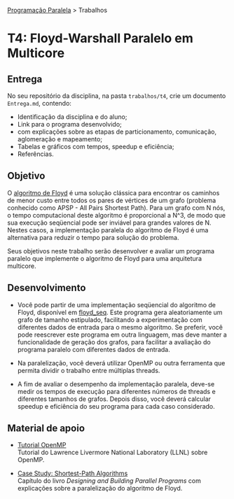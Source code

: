 [Programação Paralela](https://github.com/AndreaInfUFSM/elc139-2016a) > Trabalhos

# T4: Floyd-Warshall Paralelo em Multicore

## Entrega

No seu repositório da disciplina, na pasta `trabalhos/t4`, crie um documento `Entrega.md`, contendo:
 - Identificação da disciplina e do aluno;
 - Link para o programa desenvolvido;
 - com explicações sobre as etapas de particionamento, comunicação, aglomeração e mapeamento;
 - Tabelas e gráficos com tempos, speedup e eficiência;
 - Referências.
 
## Objetivo

O [algoritmo de Floyd](https://en.wikipedia.org/wiki/Floyd-Warshall_algorithm) é uma solução clássica para encontrar os caminhos de menor custo entre todos os pares de vértices de um grafo (problema conhecido como APSP - All Pairs Shortest Path). Para um grafo com N nós, o tempo computacional deste algoritmo é proporcional a N^3, de modo que sua execução seqüencial pode ser inviável para grandes valores de N. Nestes casos, a implementação paralela do algoritmo de Floyd é uma alternativa para reduzir o tempo para solução do problema. 

Seus objetivos neste trabalho serão desenvolver e avaliar um programa paralelo que implemente o algoritmo de Floyd para uma arquitetura multicore. 

## Desenvolvimento

- Você pode partir de uma implementação seqüencial do algoritmo de Floyd, disponível em [floyd_seq](floyd_seq). Este programa gera aleatoriamente um grafo de tamanho estipulado, facilitando a experimentação com diferentes dados de entrada para o mesmo algoritmo. Se preferir, você pode reescrever este programa em outra linguagem, mas deve manter a funcionalidade de geração dos grafos, para facilitar a avaliação do programa paralelo com diferentes dados de entrada.

- Na paralelização, você deverá utilizar OpenMP ou outra ferramenta que permita dividir o trabalho entre múltiplas threads. 

- A fim de avaliar o desempenho da implementação paralela, deve-se medir os tempos de execução para diferentes números de threads e diferentes tamanhos de grafos. Depois disso, você deverá calcular speedup e eficiência do seu programa para cada caso considerado.


## Material de apoio


- [Tutorial OpenMP](https://computing.llnl.gov/tutorials/openMP/)  
  Tutorial do Lawrence Livermore National Laboratory (LLNL) sobre OpenMP. 


- [Case Study: Shortest-Path Algorithms](http://www.mcs.anl.gov/~itf/dbpp/text/node35.html#SECTION02490000000000000000)  
  Capítulo do livro *Designing and Building Parallel Programs* com explicações sobre a paralelização do algoritmo de Floyd.

